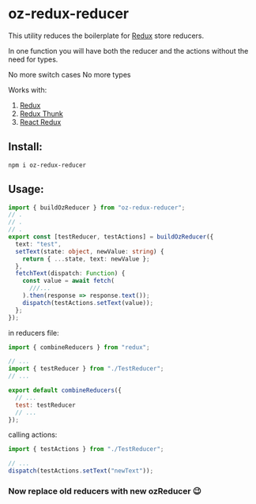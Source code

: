 # oz-redux-reducer

This utility reduces the boilerplate for [Redux](https://redux.js.org/ "Official site") store reducers.

In one function you will have both the reducer and the actions without the need for types.

No more switch cases
No more types

Works with:

1. [Redux](https://redux.js.org/ "Official site")
1. [Redux Thunk](https://www.npmjs.com/package/redux-thunk "npm")
1. [React Redux](https://www.npmjs.com/package/react-redux "npm")

## Install:

```
npm i oz-redux-reducer
```

## Usage:

```ts
import { buildOzReducer } from "oz-redux-reducer";
// .
// .
// .
export const [testReducer, testActions] = buildOzReducer({
  text: "test",
  setText(state: object, newValue: string) {
    return { ...state, text: newValue };
  },
  fetchText(dispatch: Function) {
    const value = await fetch(
      ///...
    ).then(response => response.text());
    dispatch(testActions.setText(value));
  };
});
```

in reducers file:

```js
import { combineReducers } from "redux";

// ...
import { testReducer } from "./TestReducer";
// ...

export default combineReducers({
  // ...
  test: testReducer
  // ...
});
```

calling actions:

```js
import { testActions } from "./TestReducer";

// ...
dispatch(testActions.setText("newText"));
```

### Now replace old reducers with new ozReducer 😉
